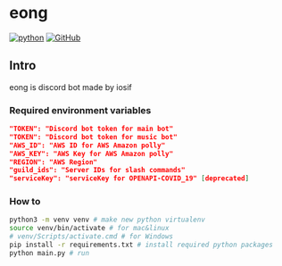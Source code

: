 # eong
[![python](https://img.shields.io/badge/python-3.9-blue)](https://www.python.org/)
[![GitHub](https://img.shields.io/badge/license-MIT-brightgreen)](LICENSE)

## Intro
eong is discord bot made by iosif

### Required environment variables
```json
"TOKEN": "Discord bot token for main bot"
"TOKEN": "Discord bot token for music bot"
"AWS_ID": "AWS ID for AWS Amazon polly"
"AWS_KEY": "AWS Key for AWS Amazon polly"
"REGION": "AWS Region"
"guild_ids": "Server IDs for slash commands"
"serviceKey": "serviceKey for OPENAPI-COVID_19" [deprecated]
```

### How to
```bash
python3 -m venv venv # make new python virtualenv
source venv/bin/activate # for mac&linux
# venv/Scripts/activate.cmd # for Windows
pip install -r requirements.txt # install required python packages
python main.py # run
```
